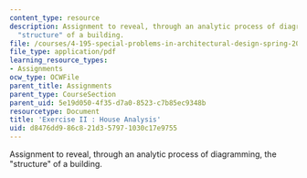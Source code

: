 ```yaml
---
content_type: resource
description: Assignment to reveal, through an analytic process of diagramming, the
  "structure" of a building.
file: /courses/4-195-special-problems-in-architectural-design-spring-2005/d8476dd986c821d357971030c17e9755_ex2.pdf
file_type: application/pdf
learning_resource_types:
- Assignments
ocw_type: OCWFile
parent_title: Assignments
parent_type: CourseSection
parent_uid: 5e19d050-4f35-d7a0-8523-c7b85ec9348b
resourcetype: Document
title: 'Exercise II : House Analysis'
uid: d8476dd9-86c8-21d3-5797-1030c17e9755
---
```

Assignment to reveal, through an analytic process of diagramming, the "structure" of a building.

